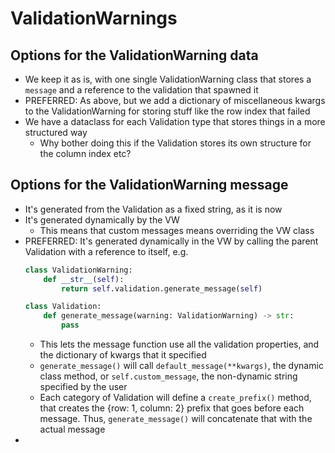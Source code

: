 # ValidationWarnings
## Options for the ValidationWarning data
* We keep it as is, with one single ValidationWarning class that stores a `message` and a reference to the validation
that spawned it
* PREFERRED: As above, but we add a dictionary of miscellaneous kwargs to the ValidationWarning for storing stuff like the row index that failed
* We have a dataclass for each Validation type that stores things in a more structured way
    * Why bother doing this if the Validation stores its own structure for the column index etc?

## Options for the ValidationWarning message
* It's generated from the Validation as a fixed string, as it is now
* It's generated dynamically by the VW
    * This means that custom messages means overriding the VW class
* PREFERRED: It's generated dynamically in the VW by calling the parent Validation with a reference to itself, e.g. 
  ```python
  class ValidationWarning:
      def __str__(self):
          return self.validation.generate_message(self)
  
  class Validation:
      def generate_message(warning: ValidationWarning) -> str:
          pass
  ```
    * This lets the message function use all the validation properties, and the dictionary of kwargs that it specified
    * `generate_message()` will call `default_message(**kwargs)`, the dynamic class method, or `self.custom_message`, the
    non-dynamic string specified by the user
    * Each category of Validation will define a `create_prefix()` method, that creates the {row: 1, column: 2} prefix
    that goes before each message. Thus, `generate_message()` will concatenate that with the actual message
* 
